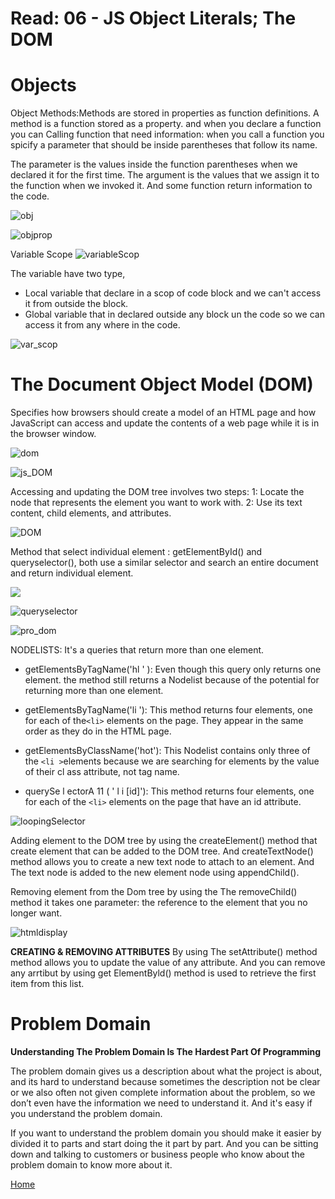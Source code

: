 # Read: 06 - JS Object Literals; The DOM

# Objects

Object Methods:Methods are stored in properties as function definitions. A method is a function stored as a property. and when you declare a function you can Calling function that need information: when you call a function you spicify a parameter that should be inside parentheses that follow its name.



The parameter is the values inside the function parentheses when we declared it for the first time.
The argument is the values that we assign it to the function when we invoked it.
And some function return information to the code.



![obj](https://encrypted-tbn0.gstatic.com/images?q=tbn:ANd9GcQ3OWcPQx-UoduUaftLIT4jxTmbuls5sMmP1N1ZAiediw27--DvAw15u8_obgSl38YnsOk&usqp=CAU)

![objprop](https://dmitripavlutin.com/static/50a87420915de18f26da616865fe9825/05127/access-object-properties-2.png)

Variable Scope
![variableScop](https://ringojs.org/documentation/images/scriptscope.png)

The variable have two type, 
* Local variable that declare in a scop of code block and we can't access it from outside the block.
* Global variable that in declared outside any block un the code so we can access it from any where in the code.

![var_scop](https://miro.medium.com/max/921/1*RKHHl0sjhqob-IE4RKrgqQ.png)

# The Document Object Model (DOM) 

Specifies how browsers should create a model of an HTML page and how JavaScript can access and update the contents of a web page while it is in the browser window.

![dom](https://simplesnippets.tech/wp-content/uploads/2018/10/what-is-document-object-model-in-JS-featured-image.jpg)


![js_DOM](https://data-flair.training/blogs/wp-content/uploads/sites/2/2019/08/Attribute-Nodes-in-JavaScript-DOM.jpg)

Accessing and updating the DOM tree involves two steps:
1: Locate the node that represents the element you want to work with.
2: Use its text content, child elements, and attributes.

![DOM](https://slideplayer.com/9755571/31/images/slide_1.jpg)

Method that select individual element :
getElementById() and queryselector(), both use a similar selector and search an entire document and return individual element.

![](https://slidetodoc.com/presentation_image_h/ffddfa9403a2a291f1b3ddd36a481c71/image-16.jpg)

![queryselector](https://encrypted-tbn0.gstatic.com/images?q=tbn:ANd9GcQTKkzzz8l1rgDn-K4QL1mIzzLXx7d-8bpzLg&usqp=CAU)

![pro_dom](https://image.slidesharecdn.com/understandingxmldom-120525121552-phpapp02/95/understanding-xml-dom-11-728.jpg?cb=1337948557)



NODELISTS: It's a queries that return more than
one element.

- getElementsByTagName('hl ' ): Even though this query only returns one element. the method
still returns a Nodelist because of the potential for returning more than one element.

- getElementsByTagName('li '): This method returns four elements, one for each of the`<li>` elements on the page. They appear in the same order as they do in the HTML page.

- getElementsByClassName('hot'): This Nodelist contains only three of the `<li >`elements because we are searching for elements by the value of their
cl ass attribute, not tag name.

- querySe l ectorA 11 ( ' l i [id]'): This method returns four elements, one for each of the `<li>` elements on the page that have an id attribute.

![loopingSelector](https://miro.medium.com/max/2016/1*Nw4HKokkOWb-2quyyRzOfA.png)

Adding element to the DOM tree by using the createElement() method that create element that can be added to the DOM tree. And createTextNode() method allows you to create a new text node to attach to an element. And The text node is added to
the new element node using appendChild().

Removing element from the Dom tree by using the The removeChild() method it takes one parameter: the reference to the element that you no longer want.

![htmldisplay](https://image.slidesharecdn.com/javascript-151005210949-lva1-app6892/95/java-script-14-638.jpg?cb=1444079563)


**CREATING & REMOVING ATTRIBUTES**
By using The setAttribute() method method allows you to update the value of any attribute.
And you can remove any arrtibut by using get ElementByld() method is used to retrieve the first item from this list.

# Problem Domain

**Understanding The Problem Domain Is The Hardest Part Of Programming**

The problem domain gives us a description about what the project is about, and its hard to understand because sometimes the description not be clear or we also often not given complete information about the problem, so we don’t even have the information we need to understand it.
And it's easy if you understand the problem domain.

If you want to understand the problem domain you should make it easier by divided it to parts and start doing the it part by part. And you can be  sitting down and talking to customers or business people who know about the problem domain to know more about it.




[Home](README.md) 